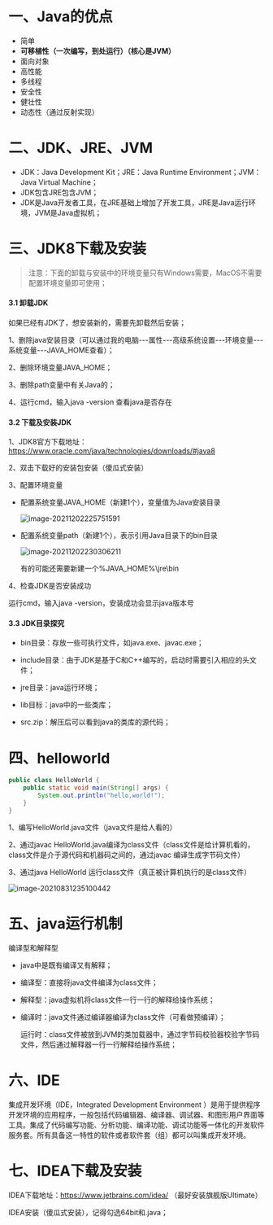 # 一、Java的优点

- 简单
- **可移植性（一次编写，到处运行）（核心是JVM）**
- 面向对象
- 高性能
- 多线程
- 安全性
- 健壮性
- 动态性（通过反射实现）



# 二、JDK、JRE、JVM

- JDK：Java Development Kit；JRE：Java Runtime Environment；JVM：Java Virtual Machine；
- JDK包含JRE包含JVM；
- JDK是Java开发者工具，在JRE基础上增加了开发工具，JRE是Java运行环境，JVM是Java虚拟机；



# 三、JDK8下载及安装

> 注意：下面的卸载与安装中的环境变量只有Windows需要，MacOS不需要配置环境变量即可使用；

#### 3.1 卸载JDK

如果已经有JDK了，想安装新的，需要先卸载然后安装；

1、删除java安装目录（可以通过我的电脑---属性---高级系统设置---环境变量---系统变量---JAVA_HOME查看）；

2、删除环境变量JAVA_HOME；

3、删除path变量中有关Java的；

4、运行cmd，输入java -version 查看java是否存在



#### 3.2 下载及安装JDK

1、JDK8官方下载地址：https://www.oracle.com/java/technologies/downloads/#java8

2、双击下载好的安装包安装（傻瓜式安装）

3、配置环境变量

- 配置系统变量JAVA_HOME（新建1个），变量值为Java安装目录

  ![image-20211202225751591](https://gitee.com/zhangjunnan1004/typora-image/raw/master/202112022257607.png)

- 配置系统变量path（新建1个），表示引用Java目录下的bin目录

  ![image-20211202230306211](https://gitee.com/zhangjunnan1004/typora-image/raw/master/202112022303329.png)

  有的可能还需要新建一个%JAVA_HOME%\jre\bin

4、检查JDK是否安装成功

运行cmd，输入java -version，安装成功会显示java版本号



#### 3.3 JDK目录探究

- bin目录：存放一些可执行文件，如java.exe、javac.exe；

- include目录：由于JDK是基于C和C++编写的，启动时需要引入相应的头文件；

- jre目录：java运行环境；

- lib目标：java中的一些类库；

- src.zip：解压后可以看到java的类库的源代码；

  

# 四、helloworld

```java
public class HelloWorld {
    public static void main(String[] args) {
        System.out.println("hello,world!");
    }
}
```

1、编写HelloWorld.java文件（java文件是给人看的）

2、通过javac HelloWorld.java编译为class文件（class文件是给计算机看的，class文件是介于源代码和机器码之间的，通过javac 编译生成字节码文件）

3、通过java HelloWorld 运行class文件（真正被计算机执行的是class文件）

![image-20210831235100442](https://gitee.com/zhangjunnan1004/typora-image/raw/master/202112022326675.png)



# 五、java运行机制

编译型和解释型

- java中是既有编译又有解释；

- 编译型：直接将java文件编译为class文件；

- 解释型：java虚拟机将class文件一行一行的解释给操作系统；

- 编译时：java文件通过编译器编译为class文件（可看做预编译）；

  运行时：class文件被放到JVM的类加载器中，通过字节码校验器校验字节码文件，然后通过解释器一行一行解释给操作系统；



# 六、IDE

集成开发环境（IDE，Integrated Development Environment ）是用于提供程序开发环境的应用程序，一般包括代码编辑器、编译器、调试器、和图形用户界面等工具。集成了代码编写功能、分析功能、编译功能、调试功能等一体化的开发软件服务套。所有具备这一特性的软件或者软件套（组）都可以叫集成开发环境。



# 七、IDEA下载及安装

IDEA下载地址：https://www.jetbrains.com/idea/ （最好安装旗舰版Ultimate）

IDEA安装（傻瓜式安装），记得勾选64bit和.java；

